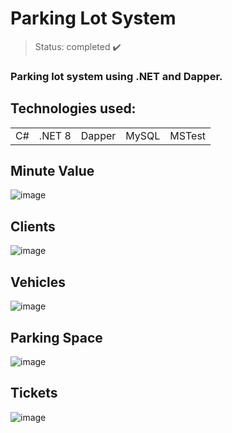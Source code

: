 <h1> Parking Lot System </h1>

> Status: completed ✔️
### Parking lot system using .NET and Dapper.
## Technologies used:

<table>
  <tr>
    <td>C#</td>
    <td>.NET 8</td>
    <td>Dapper</td>
    <td>MySQL</td>
    <td>MSTest</td>
  </tr>
</table>

## Minute Value
![image](https://github.com/Rafaelse6/parking-lot-dapper/assets/64181619/61244ff5-3cfe-49a5-9334-bcd379e34fda)

## Clients
![image](https://github.com/Rafaelse6/parking-lot-dapper/assets/64181619/5a269a98-5cd6-4137-8bfd-f2d8bdf875fc)
## Vehicles
![image](https://github.com/Rafaelse6/parking-lot-dapper/assets/64181619/8e0a91de-6547-4ee6-96a1-0a7f1008e65e)
## Parking Space
![image](https://github.com/Rafaelse6/parking-lot-dapper/assets/64181619/e2ed6d73-ee77-4405-b897-69f871dc1660)
## Tickets
![image](https://github.com/Rafaelse6/parking-lot-dapper/assets/64181619/ed36612c-b497-48da-a771-4c9c57fdc768)

